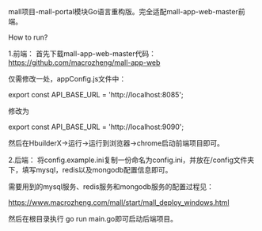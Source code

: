 mall项目-mall-portal模块Go语言重构版。完全适配mall-app-web-master前端。

How to run?

1.前端：
首先下载mall-app-web-master代码：
  https://github.com/macrozheng/mall-app-web
  
仅需修改一处，appConfig.js文件中：

  export const API_BASE_URL = 'http://localhost:8085';

修改为

  export const API_BASE_URL = 'http://localhost:9090';

然后在HbuilderX->运行->运行到浏览器->chrome启动前端项目即可。

2.后端：
将config.example.ini复制一份命名为config.ini，并放在/config文件夹下，填写mysql，redis以及mongodb配置信息即可。

需要用到的mysql服务、redis服务和mongodb服务的配置过程见：

  https://www.macrozheng.com/mall/start/mall_deploy_windows.html

然后在根目录执行 go run main.go即可启动后端项目。
